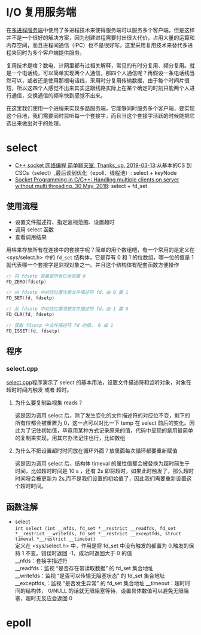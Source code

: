 # I/O 复用服务端
在[多进程服务端](../fork/README.md)中使用了多进程技术来使得服务端可以服务多个客户端，但是这样并不是一个很好的解决方案，因为创建进程需要付出很大代价，占用大量的运算和内存空间，而且进程间通信（IPC）也不是很好写。这里采用复用技术来替代多进程来同时为多个客户端提供服务。

复用技术是啥？数电、计网里都有过相关解释，常见的有时分复用、频分复用。就是一个电话线，可以简单实现两个人通信，那四个人通信呢？再假设一条电话线当然可以，或者还是使用那根电话线，采用时分复用传输数据，由于每个时间片很短，所以这四个人感觉不出来其实这跟线路实际上在某个确定的时刻只能两个人进行通信，交换通信的频率快到感觉不出来。

在这里我们使用一个进程来实现多路服务端，它能够同时服务多个客户端，要实现这个目地，我们需要同时监听每一个套接字，而且当这个套接字活跃的时候能把它选出来做出对于的处理。

# select
- [C++ socket 网络编程 简单聊天室. Thanks_up.  2019-03-13](https://www.cnblogs.com/DCD112358/p/10522172.html):从基本的CS 到 CSCs（select）,最后谈到优化（epoll、线程池）: select + keyNode
- [Socket Programming in C/C++: Handling multiple clients on server without multi threading. 30 May, 2018](https://www.geeksforgeeks.org/socket-programming-in-cc-handling-multiple-clients-on-server-without-multi-threading/): select + fd_set

## 使用流程
- 设置文件描述符、指定监视范围、设置超时  
- 调用 select 函数  
- 查看调用结果

用啥来存放所有在连接中的套接字呢？简单的用个数组吧，有一个常用的是定义在 <sys/select.h> 中的 `fd_set` 结构体，它是存有 0 和 1 的位数组，哪一位的值是 1 就代表哪一个套接字是监视对象之一。并且这个结构体有配套函数方便操作

```cpp
// 将 fdsetp 变量是所有位全部置 0
FD_ZERO(fdsetp)

// 向 fdsetp 中对应位置注册文件描述符 fd，由 0 置 1
FD_SET(fd, fdsetp) 

// 从 fdsetp 中对应位置清楚文件描述符 fd，由 1 置 0
FD_CLR(fd, fdsetp)

// 获取 fdsetp 中文件描述符 fd 的值， 0 或 1
FD_ISSET(fd, fdsetp)
```

## 程序
### select.cpp
[select.cpp](select.cpp)程序演示了 select 的基本用法，设置文件描述符和监听对象，对象在超时时间内触发 或者 超时。

1. 为什么要复制监视集 reads？

    这是因为调用 select 后，除了发生变化的文件描述符的对应位不变，剩下的所有位都会被重置为 0，这一点可以对比一下 temp 在 select 前后的变化。因此为了记住初始值，毕竟用某种方式记录原来的值，代码中呈现的是用最简单的复制来实现，用其它办法记住也行，比如数组

2. 为什么不把设置超时时间放在循环外面？放里面每次循环都要重新赋值

    这是因为调用 select 后，结构体 timeval 的属性值都会被替换为超时前生于时间，比如超时时间是 10 s ，还有 2s 即将超时，如果此时触发了，那么超时时间将会被更新为 2s,而不是我们设置的初始值了，因此我们需要重新设置这个超时时间。


## 函数注解  
- select  
    `int select (int __nfds, fd_set *__restrict __readfds, fd_set *__restrict __writefds, fd_set *__restrict __exceptfds, struct timeval *__restrict __timeout)`  
    定义在 <sys/select.h> 中，作用是将 fd_set 中没有触发的都置为 0,触发的保持 1 不变。错误时返回 -1，成功时返回大于 0 的值  
    __nfds：套接字描述符  
    __readfds：监视 “是否存在带读取数据” 的 fd_set 集合地址   
	__writefds：监视 “是否可以传输无阻塞状态” 的 fd_set 集合地址   
	__exceptfds,：监视 “是否发生异常” 的 fd_set 集合地址 
	__timeout：超时时间的结构体， 0/NULL 的话就无限阻塞等待，设置具体数值可以避免无限阻塞，超时无反应会返回 0  

# epoll